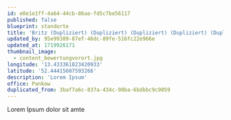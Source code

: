 ```yaml
---
id: e0e1e1ff-4a64-44cb-86ae-fd5c7be56117
published: false
blueprint: standorte
title: 'Britz (Dupliziert) (Dupliziert) (Dupliziert) (Dupliziert) (Dupliziert)'
updated_by: 95e99389-87ef-46dc-89fe-516fc22e966e
updated_at: 1719926171
thumbnail_image:
  - content_bewertungvorort.jpg
longitude: '13.433361823420933'
latitude: '52.44415607593266'
description: 'Lorem Ipsum'
office: Pankow
duplicated_from: 3baf7a6c-837a-434c-98ba-6bdbbc9c9859
---
```

Lorem Ipsum dolor sit amte